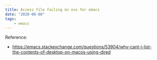 ```yaml
---
title: Access file failing on osx for emacs
date: "2020-08-08"
tags:
    - emacs
---
```


Reference:
- https://emacs.stackexchange.com/questions/53904/why-cant-i-list-the-contents-of-desktop-on-macos-using-dired
